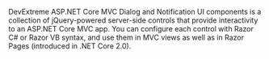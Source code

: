 DevExtreme ASP.NET Core MVC Dialog and Notification UI components is a collection of jQuery-powered server-side controls that provide interactivity to an ASP.NET Core MVC app. You can configure each control with Razor C\# or Razor VB syntax, and use them in MVC views as well as in Razor Pages (introduced in .NET Core 2.0).